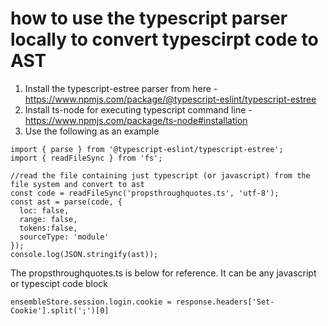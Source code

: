 # how to use the typescript parser locally to convert typescirpt code to AST

1. Install the typescript-estree parser from here - https://www.npmjs.com/package/@typescript-eslint/typescript-estree 
2. Install ts-node for executing typescript command line - https://www.npmjs.com/package/ts-node#installation
3. Use the following as an example

```
import { parse } from '@typescript-eslint/typescript-estree';
import { readFileSync } from 'fs';

//read the file containing just typescript (or javascript) from the file system and convert to ast
const code = readFileSync('propsthroughquotes.ts', 'utf-8');
const ast = parse(code, {
  loc: false,
  range: false,
  tokens:false,
  sourceType: 'module'
});
console.log(JSON.stringify(ast));
```
The propsthroughquotes.ts is below for reference. It can be any javascript or typescipt code block
```
ensembleStore.session.login.cookie = response.headers['Set-Cookie'].split(';')[0]
```

